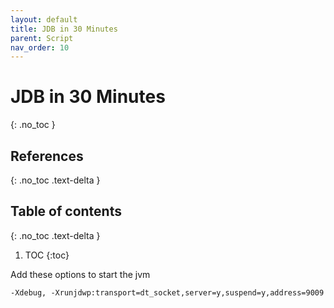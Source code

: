 ```yaml
---
layout: default
title: JDB in 30 Minutes
parent: Script
nav_order: 10
---
```


# JDB in 30 Minutes
{: .no_toc }

## References
{: .no_toc .text-delta }



## Table of contents
{: .no_toc .text-delta }

1. TOC
{:toc}





Add these options to start the jvm

```
-Xdebug, -Xrunjdwp:transport=dt_socket,server=y,suspend=y,address=9009
```

